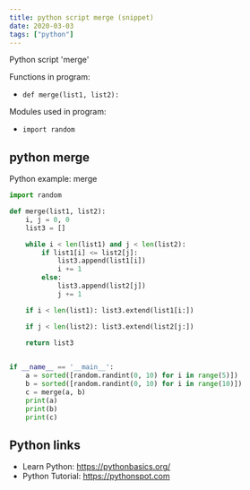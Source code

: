 ```yaml
---
title: python script merge (snippet)
date: 2020-03-03
tags: ["python"]
---
```

Python script 'merge'

Functions in program: 
* `def merge(list1, list2):`

Modules used in program: 
* `import random`

## python merge

Python example: merge

```python
import random

def merge(list1, list2):
    i, j = 0, 0
    list3 = []

    while i < len(list1) and j < len(list2):
        if list1[i] <= list2[j]:
            list3.append(list1[i])
            i += 1
        else:
            list3.append(list2[j])
            j += 1

    if i < len(list1): list3.extend(list1[i:])

    if j < len(list2): list3.extend(list2[j:])

    return list3
        

if __name__ == '__main__':
    a = sorted([random.randint(0, 10) for i in range(5)])
    b = sorted([random.randint(0, 10) for i in range(10)])
    c = merge(a, b)
    print(a)
    print(b)
    print(c)


```

## Python links

- Learn Python: https://pythonbasics.org/
- Python Tutorial: https://pythonspot.com
